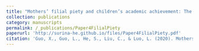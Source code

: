 ```yaml
---
title: "Mothers’ filial piety and children’s academic achievement: The indirect effect via mother-child discrepancy in perceived parental expectations"
collection: publications
category: manuscripts
permalink: /_publications/Paper4FilialPiety
paperurl: 'http://surina-he.github.io/files/Paper4FilialPiety.pdf'
citation: 'Guo, X., Guo, L., He, S., Liu, C., & Luo, L. (2020). Mothers’ filial piety and children’s academic achievement: the indirect effect via mother-child discrepancy in perceived parental expectations. *Educational Psychology, 40(10)*, 1230-1248. https://doi.org/10.1080/01443410.2020.1749235'
---
```

